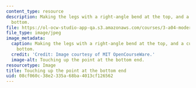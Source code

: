 ```yaml
---
content_type: resource
description: Making the legs with a right-angle bend at the top, and a curve at the
  bottom.
file: https://ol-ocw-studio-app-qa.s3.amazonaws.com/courses/3-a04-modern-blacksmithing-and-physical-metallurgy-fall-2008/08cf060c38e2335a68ba4013cf126562_089.jpg
file_type: image/jpeg
image_metadata:
  caption: Making the legs with a right-angle bend at the top, and a curve at the
    bottom.
  credit: 'Credit: Image courtesy of MIT OpenCourseWare.'
  image-alt: Touching up the point at the bottom end.
resourcetype: Image
title: Touching up the point at the bottom end
uid: 08cf060c-38e2-335a-68ba-4013cf126562
---
```

